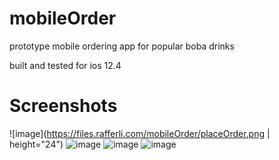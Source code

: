 # mobileOrder
prototype mobile ordering app for popular boba drinks

built and tested for ios 12.4

# Screenshots
![image](https://files.rafferli.com/mobileOrder/placeOrder.png | height="24")
![image](https://files.rafferli.com/mobileOrder/drinkSelection.png)
![image](https://files.rafferli.com/mobileOrder/modifierSelection.png)
![image](https://files.rafferli.com/mobileOrder/confirmOrder.png)

